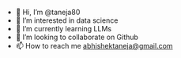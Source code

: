 - 👋 Hi, I’m @taneja80
- 👀 I’m interested in data science
- 🌱 I’m currently learning LLMs
- 💞️ I’m looking to collaborate on Github
- 📫 How to reach me abhishektaneja@gmail.com

<!---
taneja80/taneja80 is a ✨ special ✨ repository because its `README.md` (this file) appears on your GitHub profile.
You can click the Preview link to take a look at your changes.
--->
